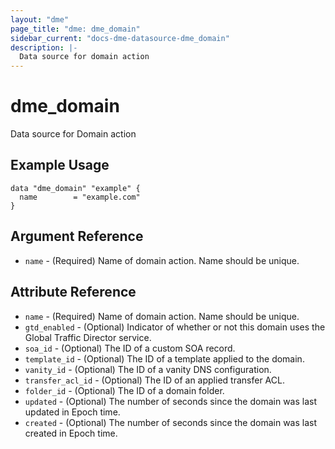 ```yaml
---
layout: "dme"
page_title: "dme: dme_domain"
sidebar_current: "docs-dme-datasource-dme_domain"
description: |-
  Data source for domain action
---
```


# dme_domain #
Data source for Domain action

## Example Usage ##

```hcl
data "dme_domain" "example" {
  name        = "example.com"
}

```

## Argument Reference ##
* `name` - (Required) Name of domain action. Name should be unique.

## Attribute Reference ##
* `name` - (Required) Name of domain action. Name should be unique.
* `gtd_enabled` - (Optional) Indicator of whether or not this domain uses the Global Traffic Director service.
* `soa_id` - (Optional) The ID of a custom SOA record.
* `template_id` - (Optional) The ID of a template applied to the domain.
* `vanity_id` - (Optional) The ID of a vanity DNS configuration.
* `transfer_acl_id` - (Optional) The ID of an applied transfer ACL.
* `folder_id` - (Optional) The ID of a domain folder.
* `updated` - (Optional) The number of seconds since the domain
was last updated in Epoch time.
* `created` - (Optional) The number of seconds since the domain
was last created in Epoch time.